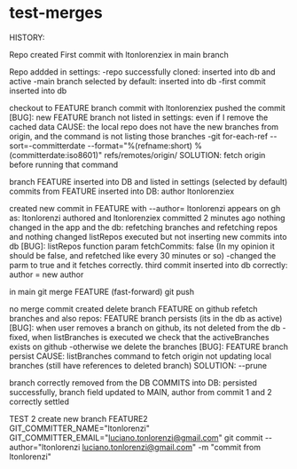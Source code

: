 # test-merges


HISTORY:

Repo created
First commit with ltonlorenziex in main branch

Repo addded in settings:
    -repo successfully cloned: inserted into db and active
    -main branch selected by default: inserted into db
    -first commit inserted into db

checkout to FEATURE branch
commit with ltonlorenziex
pushed the commit
[BUG]: new FEATURE branch not listed in settings: even if I remove the cached data
    CAUSE: the local repo does not have the new branches from origin, and the command is not listing those branches
        -git for-each-ref --sort=-committerdate --format="%(refname:short) %(committerdate:iso8601)" refs/remotes/origin/
    SOLUTION: fetch origin before running that command

branch FEATURE inserted into DB and listed in settings (selected by default)
commits from FEATURE inserted into DB: author ltonlorenziex

created new commit in FEATURE with --author= ltonlorenzi
appears on gh as: ltonlorenzi authored and ltonlorenziex committed 2 minutes ago
nothing changed in the app and the db: refetching branches and refetching repos and nothing changed
listRepos executed but not inserting new commits into db
[BUG]: listRepos function param fetchCommits: false (In my opinion it should be false, and refetched like every 30 minutes or so)
    -changed the parm to true and it fetches correctly.
third commit inserted into db correctly: author = new author

in main
git merge FEATURE (fast-forward)
git push

no merge commit created
delete branch FEATURE on github
refetch branches and also repos: FEATURE branch persists (its in the db as active)
[BUG]: when user removes a branch on github, its not deleted from the db
    -fixed, when listBranches is executed we check that the activeBranches exists on github
    -otherwise we delete the branches
[BUG]: FEATURE branch persist
    CAUSE: listBranches command to fetch origin not updating local branches (still have references to deleted branch)
    SOLUTION: --prune

branch correctly removed from the DB
COMMITS into DB: persisted successfully, branch field updated to MAIN, author from commit 1 and 2 correctly settled


TEST 2
create new branch FEATURE2
GIT_COMMITTER_NAME="ltonlorenzi"
GIT_COMMITTER_EMAIL="luciano.tonlorenzi@gmail.com" git commit --author="ltonlorenzi <luciano.tonlorenzi@gmail.com>" -m "commit from ltonlorenzi"